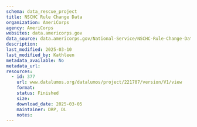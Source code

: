 ```yaml
---
schema: data_rescue_project 
title: NSCHC Rule Change Data
organization: AmeriCorps
agency: AmeriCorps
websites: data.americorps.gov
data_source: data.americorps.gov/National-Service/NSCHC-Rule-Change-Data/izv6-as2d
description: 
last_modified: 2025-03-10
last_modified_by: Kathleen
metadata_available: No
metadata_url: 
resources:
  - id: 377
    url: www.datalumos.org/datalumos/project/221707/version/V1/view
    format: 
    status: Finished
    size: 
    download_date: 2025-03-05
    maintainer: DRP, DL
    notes: 
---
```

